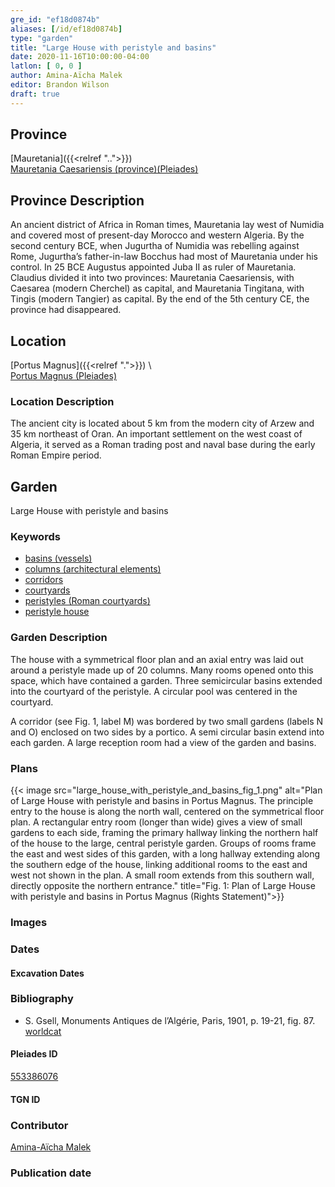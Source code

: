 ```yaml
---
gre_id: "ef18d0874b"
aliases: [/id/ef18d0874b]
type: "garden"
title: "Large House with peristyle and basins"
date: 2020-11-16T10:00:00-04:00
latlon: [ 0, 0 ]
author: Amina-Aïcha Malek
editor: Brandon Wilson
draft: true
---
```


## Province

[Mauretania]({{<relref "..">}}) \
[Mauretania Caesariensis (province)(Pleiades)](https://pleiades.stoa.org/places/981532)

## Province Description

An ancient district of Africa in Roman times, Mauretania lay west of Numidia and covered most of present-day Morocco and western Algeria. By the second century BCE, when Jugurtha of Numidia was rebelling against Rome, Jugurtha’s father-in-law Bocchus had most of Mauretania under his control. In 25 BCE Augustus appointed Juba II as ruler of Mauretania. Claudius divided it into two provinces: Mauretania Caesariensis, with Caesarea (modern Cherchel) as capital, and Mauretania Tingitana, with Tingis (modern Tangier) as capital. By the end of the 5th century CE, the province had disappeared.

## Location

[Portus Magnus]({{<relref ".">}}) \  
[Portus Magnus (Pleiades)](https://pleiades.stoa.org/places/285503)

### Location Description

The ancient city is located about 5 km from the modern city of Arzew and 35 km northeast of Oran. An important settlement on the west coast of Algeria, it served as a Roman trading post and naval base during the early Roman Empire period.

<!--## Sublocation-->

<!--### Sublocation Description-->

## Garden

Large House with peristyle and basins

### Keywords

- [basins (vessels)](http://vocab.getty.edu/page/aat/300045614)
- [columns (architectural elements)](http://vocab.getty.edu/page/aat/300001571)
- [corridors](http://vocab.getty.edu/page/aat/300004294)
- [courtyards](http://vocab.getty.edu/page/aat/300004095)
- [peristyles (Roman courtyards)](http://vocab.getty.edu/page/aat/300004029)
- [peristyle house](http://vocab.getty.edu/page/aat/300005452)

### Garden Description

The house with a symmetrical floor plan and an axial entry was laid out around a peristyle made up of 20 columns.  Many rooms opened onto this space, which have contained a garden. Three semicircular basins extended into the courtyard of the peristyle. A circular pool was centered in the courtyard.

A corridor (see Fig. 1, label M) was bordered by two small gardens (labels N and O) enclosed on two sides by a portico. A semi circular basin extend into each garden. A large reception room had a view of the garden and basins.

### Plans

{{< image src="large_house_with_peristyle_and_basins_fig_1.png" alt="Plan of Large House with peristyle and basins in Portus Magnus. The principle entry to the house is along the north wall, centered on the symmetrical floor plan. A rectangular entry room (longer than wide) gives a view of small gardens to each side, framing the primary hallway linking the northern half of the house to the large, central peristyle garden. Groups of rooms frame the east and west sides of this garden, with a long hallway extending along the southern edge of the house, linking additional rooms to the east and west not shown in the plan. A small room extends from this southern wall, directly opposite the northern entrance." title="Fig. 1: Plan of Large House with peristyle and basins in Portus Magnus (Rights Statement)">}}

### Images

### Dates

#### Excavation Dates

### Bibliography

* S. Gsell, Monuments Antiques de l’Algérie, Paris, 1901, p. 19-21, fig. 87. [worldcat](https://www.worldcat.org/title/monuments-antiques-de-lalgerie-tome-second/oclc/491461100)

#### Pleiades ID

[553386076](https://pleiades.stoa.org/places/553386076)

#### TGN ID

### Contributor

[Amina-Aïcha Malek](http://worldcat.org/identities/lccn-n2012075871/)

### Publication date

<!--07 July 2020-->

<!--### Related articles-->

<!-- Links to other related articles. Leave blank for now -->